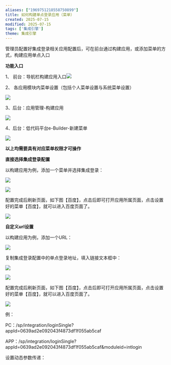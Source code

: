 ```yaml
---
aliases: ["1969751218558750899"]
title: 如何构建单点登录应用（菜单）
created: 2025-07-15
modified: 2025-07-15
tags: ['集成引擎']
theme: 集成引擎
---
```


管理员配置好集成登录相关应用配置后，可在前台通过构建应用，或添加菜单的方式，构建应用单点入口

**功能入口**

1、 前台：导航栏构建应用入口![](https://myhelpdoc.oss-cn-heyuan.aliyuncs.com/mdimages/b29784d76120614754cd420980d6b986.jpg)

2、 各应用模块内菜单设置（包括个人菜单设置与系统菜单设置）

![](https://myhelpdoc.oss-cn-heyuan.aliyuncs.com/mdimages/56f5fc48212576f4376e5bcca73dbf6c.jpg)

3、后台：应用管理-构建应用

![](https://myhelpdoc.oss-cn-heyuan.aliyuncs.com/mdimages/68f6ea01103839953b05610a4a502525.jpg)

4、后台：低代码平台e-Builder-新建菜单

![](https://myhelpdoc.oss-cn-heyuan.aliyuncs.com/mdimages/25e2b7f43ae2dc8d47bf949bc9fc32cf.jpg)

**以上均需要具有对应菜单权限才可操作**

**直接选择集成登录配置**

以构建应用为例，添加一个菜单并选择集成登录：

![](https://myhelpdoc.oss-cn-heyuan.aliyuncs.com/mdimages/2ae12f47adce3ad55a92117c1b5421a2.jpg)

![](https://myhelpdoc.oss-cn-heyuan.aliyuncs.com/mdimages/b20bb236a57112dbe652102b06a4f044.jpg)

配置完成后刷新页面，如下图【百度】，点击后即可打开应用所属页面，点击设置好的菜单【百度】，就可以进入百度页面了。

![](https://myhelpdoc.oss-cn-heyuan.aliyuncs.com/mdimages/6535902a15a01f6e99d08e65f8be7a66.jpg)

**自定义url设置**

以构建应用为例，添加一个URL：

![](https://myhelpdoc.oss-cn-heyuan.aliyuncs.com/mdimages/9f0d35bea17cd227756cbb65d4d8ab9f.jpg)

复制集成登录配置中的单点登录地址，填入链接文本框中：

![](https://myhelpdoc.oss-cn-heyuan.aliyuncs.com/mdimages/fbc98f197d71e8dbfb28073eb9fcc1af.jpg)

![](https://myhelpdoc.oss-cn-heyuan.aliyuncs.com/mdimages/08633f3c2c7b802920455bf46eb5e033.jpg)

配置完成后刷新页面，如下图【百度】，点击后即可打开应用所属页面，点击设置好的菜单【百度】，就可以进入百度页面了。

![](https://myhelpdoc.oss-cn-heyuan.aliyuncs.com/mdimages/6535902a15a01f6e99d08e65f8be7a66.jpg)

例：

PC：/sp/integration/loginSingle?appId=0639ad2e092043f4873df1f055ab5caf

APP：/sp/integration/loginSingle?appId=0639ad2e092043f4873df1f055ab5caf&moduleid=intlogin

设置动态参数传递：

